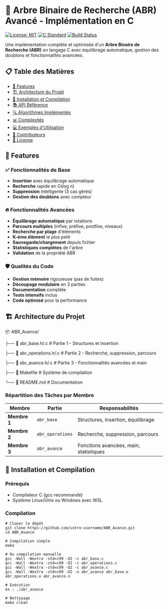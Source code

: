 # 🌳 Arbre Binaire de Recherche (ABR) Avancé - Implémentation en C

[![License: MIT](https://img.shields.io/badge/License-MIT-yellow.svg)](https://opensource.org/licenses/MIT)
[![C Standard](https://img.shields.io/badge/C-99-blue.svg)](https://en.wikipedia.org/wiki/C99)
[![Build Status](https://img.shields.io/badge/build-passing-brightgreen.svg)]()

Une implémentation complète et optimisée d'un **Arbre Binaire de Recherche (ABR)** en langage C avec équilibrage automatique, gestion des doublons et fonctionnalités avancées.

## 📋 Table des Matières

- [🎯 Features](#-features)
- [🏗️ Architecture du Projet](#️-architecture-du-projet)
- [🚀 Installation et Compilation](#-installation-et-compilation)
- [📚 API Référence](#-api-référence)
- [🔍 Algorithmes Implémentés](#-algorithmes-implémentés)
- [📊 Complexités](#-complexités)
- [💻 Exemples d'Utilisation](#-exemples-dutilisation)
- [👥 Contributeurs](#-contributeurs)
- [📄 License](#-license)

## 🎯 Features

### ✅ **Fonctionnalités de Base**
- **Insertion** avec équilibrage automatique
- **Recherche** rapide en O(log n)
- **Suppression** intelligente (3 cas gérés)
- **Gestion des doublons** avec compteur

### 🔥 **Fonctionnalités Avancées**
- **Équilibrage automatique** par rotations
- **Parcours multiples** (infixe, préfixe, postfixe, niveaux)
- **Recherche par plage** d'éléments
- **K-ème élément** le plus petit
- **Sauvegarde/chargement** depuis fichier
- **Statistiques complètes** de l'arbre
- **Validation** de la propriété ABR

### 🛡️ **Qualités du Code**
- **Gestion mémoire** rigoureuse (pas de fuites)
- **Découpage modulaire** en 3 parties
- **Documentation** complète
- **Tests intensifs** inclus
- **Code optimisé** pour la performance

## 🏗️ Architecture du Projet

📦 ABR_Avance/

├── 📄 abr_base.h/.c # Partie 1 - Structures et insertion

├── 📄 abr_operations.h/.c # Partie 2 - Recherche, suppression, parcours

├── 📄 abr_avance.h/.c # Partie 3 - Fonctionnalités avancées et main

├── 📄 Makefile # Système de compilation

└── 📄 README.md # Documentation



### **Répartition des Tâches par Membre**

| Membre | Partie | Responsabilités |
|--------|--------|-----------------|
| **Membre 1** | `abr_base` | Structures, insertion, équilibrage |
| **Membre 2** | `abr_operations` | Recherche, suppression, parcours |
| **Membre 3** | `abr_avance` | Fonctions avancées, main, statistiques |

## 🚀 Installation et Compilation

### **Prérequis**
- Compilateur C (gcc recommandé)
- Système Linux/Unix ou Windows avec WSL

### **Compilation**
```
# Cloner le dépôt
git clone https://github.com/votre-username/ABR_Avance.git
cd ABR_Avance

# Compilation simple
make

# Ou compilation manuelle
gcc -Wall -Wextra -std=c99 -O2 -c abr_base.c
gcc -Wall -Wextra -std=c99 -O2 -c abr_operations.c
gcc -Wall -Wextra -std=c99 -O2 -c abr_avance.c
gcc -Wall -Wextra -std=c99 -O2 -o abr_avance abr_base.o abr_operations.o abr_avance.o

# Exécution
ex : ./abr_avance

# Nettoyage
make clean
